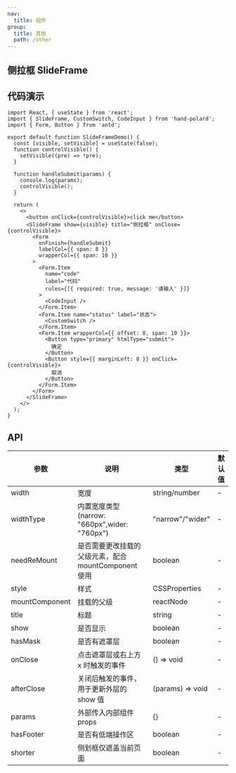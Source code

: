 ```yaml
---
nav:
  title: 组件
group:
  title: 其他
  path: /other
---
```


## 侧拉框 SlideFrame

## 代码演示

```tsx
import React, { useState } from 'react';
import { SlideFrame, CustomSwitch, CodeInput } from 'hand-polard';
import { Form, Button } from 'antd';

export default function SlideFrameDemo() {
  const [visible, setVisible] = useState(false);
  function controlVisible() {
    setVisible((pre) => !pre);
  }

  function handleSubmit(params) {
    console.log(params);
    controlVisible();
  }

  return (
    <>
      <button onClick={controlVisible}>click me</button>
      <SlideFrame show={visible} title="侧拉框" onClose={controlVisible}>
        <Form
          onFinish={handleSubmit}
          labelCol={{ span: 8 }}
          wrapperCol={{ span: 10 }}
        >
          <Form.Item
            name="code"
            label="代码"
            rules={[{ required: true, message: '请输入' }]}
          >
            <CodeInput />
          </Form.Item>
          <Form.Item name="status" label="状态">
            <CustomSwitch />
          </Form.Item>
          <Form.Item wrapperCol={{ offset: 8, span: 10 }}>
            <Button type="primary" htmlType="submit">
              确定
            </Button>
            <Button style={{ marginLeft: 8 }} onClick={controlVisible}>
              取消
            </Button>
          </Form.Item>
        </Form>
      </SlideFrame>
    </>
  );
}
```

## API

| 参数           | 说明                                                 | 类型             | 默认值 |
| -------------- | ---------------------------------------------------- | ---------------- | ------ |
| width          | 宽度                                                 | string/number    | -      |
| widthType      | 内置宽度类型(narrow: "660px",wider: "760px")         | "narrow"/"wider" | -      |
| needReMount    | 是否需要更改挂载的父级元素，配合 mountComponent 使用 | boolean          | -      |
| style          | 样式                                                 | CSSProperties    | -      |
| mountComponent | 挂载的父级                                           | reactNode        | -      |
| title          | 标题                                                 | string           | -      |
| show           | 是否显示                                             | boolean          | -      |
| hasMask        | 是否有遮罩层                                         | boolean          | -      |
| onClose        | 点击遮罩层或右上方 x 时触发的事件                    | () => void       | -      |
| afterClose     | 关闭后触发的事件，用于更新外层的 show 值             | (params) => void | -      |
| params         | 外部传入内部组件 props                               | {}               | -      |
| hasFooter      | 是否有低端操作区                                     | boolean          | -      |
| shorter        | 侧划框仅遮盖当前页面                                 | boolean          | -      |
